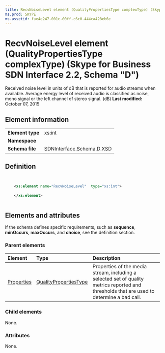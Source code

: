 ```yaml
---
title: RecvNoiseLevel element (QualityPropertiesType complexType) (Skype for Business SDN Interface 2.2, Schema "D")
ms.prod: SKYPE
ms.assetid: fae4e247-001c-00ff-c6c0-444ca428eb6e
---
```



# RecvNoiseLevel element (QualityPropertiesType complexType) (Skype for Business SDN Interface 2.2, Schema "D")
Received noise level in units of dB that is reported for audio streams when available. Average energy level of received audio is classified as noise, mono signal or the left channel of stereo signal. (dB) 
 **Last modified:** October 07, 2015
  
    
    


## Element information


|||
|:-----|:-----|
|**Element type**|xs:int |
|**Namespace**||
|**Schema file**|SDNInterface.Schema.D.XSD |
   

## Definition


```XML


    <xs:element name="RecvNoiseLevel"  type="xs:int">
    
    </xs:element>
  
```


## Elements and attributes

If the schema defines specific requirements, such as **sequence**, **minOccurs**, **maxOccurs**, and **choice**, see the definition section. 
  
    
    

### Parent elements



|**Element**|**Type**|**Description**|
|:-----|:-----|:-----|
| [Properties](properties-element-qualitytype-complextype-1.md)| [QualityPropertiesType](qualitypropertiestype-complextype.md)|Properties of the media stream, including a selected set of quality metrics reported and thresholds that are used to determine a bad call. |
   

### Child elements

None. 
  
    
    

### Attributes

None. 
  
    
    


